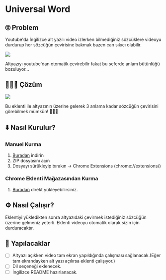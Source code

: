 # Universal Word

## 🙄 Problem 
  Youtube'da İngilizce alt yazılı video izlerken bilmediğiniz sözcüklere videoyu durdurup her sözcüğün çevirisine bakmak bazen can sıkıcı olabilir.

  ![](https://thumbs.gfycat.com/AgedZanyDartfrog-size_restricted.gif)

  Altyazıyı youtube'dan otomatik çevirebilir fakat bu seferde anlam bütünlüğü bozuluyor...


## 🎊🎉🎈 Çözüm

  ![](https://thumbs.gfycat.com/NippyBlackandwhiteElkhound-size_restricted.gif)
  
  Bu eklenti ile altyazının üzerine gelerek 3 anlama kadar sözcüğün çevirisini görebilmek mümkün! 🎊🎉🎈

## ⬇️ Nasıl Kurulur?

  ### Manuel Kurma
  1. [Buradan](https://github.com/yasinguzel/universal-word/releases/download/v1.0.0/universal-word.zip) indirin
  2. ZIP dosyasını açın
  3. Dosyayı sürükleyip bırakın -> Chrome Extensions (chrome://extensions/)

  ### Chrome Eklenti Mağazasından Kurma
  1. [Buradan](https://chrome.google.com/webstore/detail/universal-word/gpdfbmcmghechfppnckabnhojmogdifl?hl=en) direkt yükleyebilirsiniz.

## ⚙️ Nasıl Çalışır? 

  Eklentiyi yükledikten sonra altyazıdaki çevirmek istediğiniz sözcüğün üzerine gelmeniz yeterli. Eklenti videoyu otomatik olarak sizin için durduracaktır.

## 📝 Yapılacaklar

- [ ] Altyazı açıkken video tam ekran yapıldığında çalışması sağlanacak.(Eğer tam ekrandayken alt yazı açılırsa eklenti çalışıyor.)
- [ ] Dil seçeneği eklenecek.
- [ ] İngilizce README hazırlanacak.
